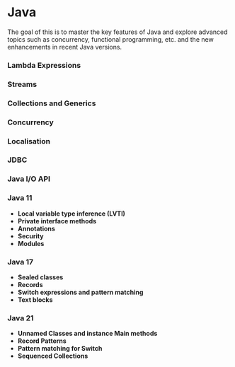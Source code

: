 # Java
The goal of this is to master the key features of Java and explore advanced topics such as concurrency, functional programming, etc. and the new enhancements in recent Java versions.

### Lambda Expressions
### Streams
### Collections and Generics
### Concurrency
### Localisation
### JDBC
### Java I/O API

### Java 11

-  **Local variable type inference (LVTI)**
-  **Private interface methods**
-  **Annotations**
-  **Security**
-  **Modules**


### Java 17
-   **Sealed classes**
-   **Records**
-   **Switch expressions and pattern matching**
-   **Text blocks**

### Java 21
-   **Unnamed Classes and instance Main methods**
-   **Record Patterns**
-   **Pattern matching for Switch**
-   **Sequenced Collections**

